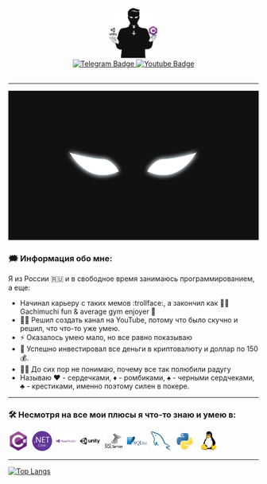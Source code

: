 <div id="header" align="center">
  <img src="https://raw.githubusercontent.com/therealcodeelo/therealcodeelo/main/logo.png" width="100"/>
<div id="badges">
  <a href="https://t.me/codeelo">
    <img src="https://img.shields.io/badge/Telegram-blue?style=for-the-badge&logo=telegram&logoColor=white" alt="Telegram Badge"/>
  </a>
  <a href="https://www.youtube.com/c/codeelo">
    <img src="https://img.shields.io/badge/YouTube-red?style=for-the-badge&logo=youtube&logoColor=white" alt="Youtube Badge"/>
  </a>
  </div>
<img src="https://komarev.com/ghpvc/?username=therealcodeelo&style=flat-square&color=blue" alt=""/>
  </div>
  
---

<div align="center">
  <img src="https://raw.githubusercontent.com/therealcodeelo/therealcodeelo/main/Embrace%20Your%20Dark%20Side%20with%20These%20Evil%20Wallpapers%20Life%20Hacker%20India.png" width="600" height="300"/>
</div>

### :right_anger_bubble: Информация обо мне:
Я из России :ru: и в свободное время занимаюсь программированием, а еще:
-  Начинал карьеру с таких мемов :trollface:, а закончил как :men_wrestling: Gachimuchi fun & average gym enjoyer :muscle:
- :man_technologist: Решил создать канал на YouTube, потому что было скучно и решил, что что-то уже умею.
- :zap: Оказалось умею мало, но все равно показываю
- :briefcase: Успешно инвестировал все деньги в криптовалюту и доллар по 150 :moneybag:.
- :rainbow_flag: До сих пор не понимаю, почему все так полюбили радугу
- Называю :hearts: - сердечками, :diamonds: - ромбиками, :spades: - черными сердчеками, :clubs: - крестиками, именно поэтому силен в покере.

---

### :hammer_and_wrench: Несмотря на все мои плюсы я что-то знаю и умею в:
<img src="https://raw.githubusercontent.com/devicons/devicon/1119b9f84c0290e0f0b38982099a2bd027a48bf1/icons/csharp/csharp-original.svg" title="csharp" alt="csharp" width="40" height="40"/>&nbsp;
<img src="https://github.com/devicons/devicon/blob/master/icons/dotnetcore/dotnetcore-original.svg" title="dotnetcore" alt="dotnetcore" width="40" height="40"/>&nbsp;
 <img src="https://raw.githubusercontent.com/devicons/devicon/1119b9f84c0290e0f0b38982099a2bd027a48bf1/icons/visualstudio/visualstudio-plain-wordmark.svg" title="visualstudio" alt="visualstudio" width="40" height="40"/>&nbsp;
 <img src="https://raw.githubusercontent.com/devicons/devicon/1119b9f84c0290e0f0b38982099a2bd027a48bf1/icons/unity/unity-original-wordmark.svg" title="Unity" alt="Unity" width="40" height="40"/>&nbsp;
 <img src="https://raw.githubusercontent.com/devicons/devicon/1119b9f84c0290e0f0b38982099a2bd027a48bf1/icons/microsoftsqlserver/microsoftsqlserver-plain-wordmark.svg" title="microsoftsqlserver" alt="microsoftsqlserver" width="40" height="40"/>&nbsp;
 <img src="https://raw.githubusercontent.com/devicons/devicon/1119b9f84c0290e0f0b38982099a2bd027a48bf1/icons/sqlite/sqlite-original-wordmark.svg" title="sqlite" alt="sqlite" width="40" height="40"/>&nbsp;
 <img src="https://raw.githubusercontent.com/devicons/devicon/1119b9f84c0290e0f0b38982099a2bd027a48bf1/icons/mysql/mysql-original.svg" title="mysql" alt="mysql" width="40" height="40"/>&nbsp;
 <img src="https://raw.githubusercontent.com/devicons/devicon/1119b9f84c0290e0f0b38982099a2bd027a48bf1/icons/python/python-original.svg" title="python" alt="python" width="40" height="40"/>&nbsp;
 <img src="https://raw.githubusercontent.com/devicons/devicon/1119b9f84c0290e0f0b38982099a2bd027a48bf1/icons/linux/linux-original.svg" title="linux" alt="linux" width="40" height="40"/>&nbsp;
 
---

[![Top Langs](https://github-readme-stats.vercel.app/api/top-langs/?username=therealcodeelo)](https://github.com/anuraghazra/github-readme-stats)
